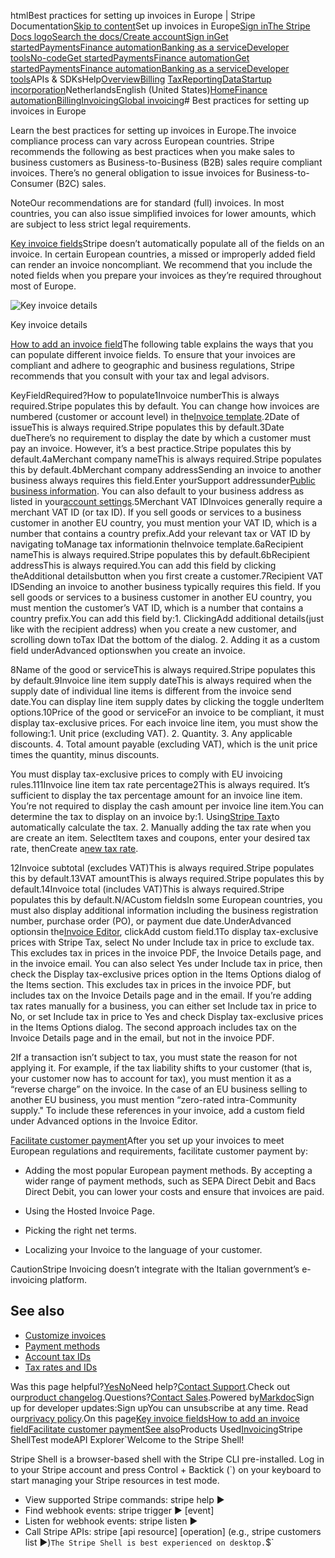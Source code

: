 htmlBest practices for setting up invoices in Europe | Stripe Documentation[Skip to content](#main-content)Set up invoices in Europe[Sign in](https://dashboard.stripe.com/login?redirect=https%3A%2F%2Fdocs.stripe.com%2Finvoicing%2Fglobal-config-guide)[The Stripe Docs logo](/)[Search the docs/](#)[Create account](https://dashboard.stripe.com/register/invoicing)[Sign in](https://dashboard.stripe.com/login?redirect=https%3A%2F%2Fdocs.stripe.com%2Finvoicing%2Fglobal-config-guide)[Get started](/get-started)[Payments](/payments)[Finance automation](/finance-automation)[Banking as a service](/financial-services)[Developer tools](/development)[No-code](/no-code)[Get started](/get-started)[Payments](/payments)[Finance automation](/finance-automation)[](#)[Get started](/get-started)[Payments](/payments)[Finance automation](/finance-automation)[Banking as a service](/financial-services)[Developer tools](/development)[](#)APIs & SDKsHelp[Overview](/docs/finance-automation)[Billing](#)
[Tax](#)[Reporting](#)[Data](#)[Startup incorporation](#)NetherlandsEnglish (United States)[](#)[](#)[Home](/docs)[Finance automation](/docs/finance-automation)[Billing](/docs/billing)[Invoicing](/docs/invoicing)[Global invoicing](/docs/invoicing/global-invoicing)# Best practices for setting up invoices in Europe

Learn the best practices for setting up invoices in Europe.The invoice compliance process can vary across European countries. Stripe recommends the following as best practices when you make sales to business customers as Business-to-Business (B2B) sales require compliant invoices. There’s no general obligation to issue invoices for Business-to-Consumer (B2C) sales.

NoteOur recommendations are for standard (full) invoices. In most countries, you can also issue simplified invoices for lower amounts, which are subject to less strict legal requirements.

[Key invoice fields](#key-invoice-fields)Stripe doesn’t automatically populate all of the fields on an invoice. In certain European countries, a missed or improperly added field can render an invoice noncompliant. We recommend that you include the noted fields when you prepare your invoices as they’re required throughout most of Europe.

![Key invoice details](https://b.stripecdn.com/docs-statics-srv/assets/invoice-global-config-annotations.97e5b50ca2d6c3a761449564cfe3946f.png)

Key invoice details

[How to add an invoice field](#Invoice-fields)The following table explains the ways that you can populate different invoice fields. To ensure that your invoices are compliant and adhere to geographic and business regulations, Stripe recommends that you consult with your tax and legal advisors.

KeyFieldRequired?How to populate1Invoice numberThis is always required.Stripe populates this by default. You can change how invoices are numbered (customer or account level) in the[Invoice template](https://dashboard.stripe.com/settings/billing/invoice).2Date of issueThis is always required.Stripe populates this by default.3Date dueThere’s no requirement to display the date by which a customer must pay an invoice. However, it’s a best practice.Stripe populates this by default.4aMerchant company nameThis is always required.Stripe populates this by default.4bMerchant company addressSending an invoice to another business always requires this field.Enter yourSupport addressunder[Public business information](https://dashboard.stripe.com/settings/public). You can also default to your business address as listed in your[account settings](https://dashboard.stripe.com/settings/account).5Merchant VAT ID​​Invoices generally require a merchant VAT ID (or tax ID). If you sell goods or services to a business customer in another EU country, you must mention your VAT ID, which is a number that contains a country prefix.Add your relevant tax or VAT ID by navigating toManage tax informationin theInvoice template.6aRecipient nameThis is always required.Stripe populates this by default.6bRecipient addressThis is always required.You can add this field by clicking theAdditional detailsbutton when you first create a customer.7Recipient VAT IDSending an invoice to another business typically requires this field. ​​If you sell goods or services to a business customer in another EU country, you must mention the customer’s VAT ID, which is a number that contains a country prefix.You can add this field by:1. ClickingAdd additional details(just like with the recipient address) when you create a new customer, and scrolling down toTax IDat the bottom of the dialog.
2. Adding it as a custom field underAdvanced optionswhen you create an invoice.

8Name of the good or serviceThis is always required.Stripe populates this by default.9Invoice line item supply dateThis is always required when the supply date of individual line items is different from the invoice send date.You can display line item supply dates by clicking the toggle underItem options.10Price of the good or serviceFor an invoice to be compliant, it must display tax-exclusive prices. For each invoice line item, you must show the following:1. Unit price (excluding VAT).
2. Quantity.
3. Any applicable discounts.
4. Total amount payable (excluding VAT), which is the unit price times the quantity, minus discounts.

You must display tax-exclusive prices to comply with EU invoicing rules.111Invoice line item tax rate percentage2This is always required. It’s sufficient to display the tax percentage amount for an invoice line item. You’re not required to display the cash amount per invoice line item.You can determine the tax to display on an invoice by:1. Using[Stripe Tax](/tax/invoicing)to automatically calculate the tax.
2. ​​Manually adding the tax rate when you are create an item. SelectItem taxes and coupons, enter your desired tax rate, thenCreate a[new tax rate](https://dashboard.stripe.com/test/tax-rates).

12Invoice subtotal (excludes VAT)This is always required.Stripe populates this by default.13VAT amountThis is always required.Stripe populates this by default.14Invoice total (includes VAT)This is always required.Stripe populates this by default.N/ACustom fieldsIn some European countries, you must also display additional information including the business registration number, purchase order (PO), or payment due date.UnderAdvanced optionsin the[Invoice Editor](https://dashboard.stripe.com/invoices/create), clickAdd custom field.1To display tax-exclusive prices with Stripe Tax, select No under Include tax in price to exclude tax. This excludes tax in prices in the invoice PDF, the Invoice Details page, and in the invoice email. You can also select Yes under Include tax in price, then check the Display tax-exclusive prices option in the Items Options dialog of the Items section. This excludes tax in prices in the invoice PDF, but includes tax on the Invoice Details page and in the email. If you’re adding tax rates manually for a business, you can either set Include tax in price to No,  or set Include tax in price  to Yes and check Display tax-exclusive prices in the Items Options dialog. The second approach includes tax on the Invoice Details page and in the email, but not in the invoice PDF.

2​​If a transaction isn’t subject to tax, you must state the reason for not applying it. For example, if the tax liability shifts to your customer (that is, your customer now has to account for tax), you must mention it as a “reverse charge” on the invoice. In the case of an EU business selling to another EU business, you must mention “zero-rated intra-Community supply." To include these references in your invoice,  add a custom field under Advanced options in the Invoice Editor.

[Facilitate customer payment](#facilitate-customer-payment)After you set up your invoices to meet European regulations and requirements, facilitate customer payment by:

- Adding the most popular European payment methods. By accepting a wider range of payment methods, such as SEPA Direct Debit and Bacs Direct Debit, you can lower your costs and ensure that invoices are paid.


- Using the Hosted Invoice Page.


- Picking the right net terms.


- Localizing your Invoice to the language of your customer.



CautionStripe Invoicing doesn’t integrate with the Italian government’s e-invoicing platform.

## See also

- [Customize invoices](/invoicing/customize)
- [Payment methods](/invoicing/payment-methods)
- [Account tax IDs](/invoicing/taxes/account-tax-ids)
- [Tax rates and IDs](/invoicing/taxes/tax-rates)

Was this page helpful?[Yes](#)[No](#)Need help?[Contact Support](https://support.stripe.com/).Check out our[product changelog](https://stripe.com/blog/changelog).Questions?[Contact Sales](https://stripe.com/contact/sales).Powered by[Markdoc](https://markdoc.dev)Sign up for developer updates:Sign upYou can unsubscribe at any time. Read our[privacy policy](https://stripe.com/privacy).On this page[Key invoice fields](#key-invoice-fields)[How to add an invoice field](#Invoice-fields)[Facilitate customer payment](#facilitate-customer-payment)[See also](#see-also)Products Used[Invoicing](/invoicing)Stripe ShellTest modeAPI Explorer[](https://stripe.com/docs/stripe-cli#install)`Welcome to the Stripe Shell!

Stripe Shell is a browser-based shell with the Stripe CLI pre-installed. Log in to your
Stripe account and press Control + Backtick (`) on your keyboard to start managing your Stripe
resources in test mode.

- View supported Stripe commands: stripe help ▶️
- Find webhook events: stripe trigger ▶️ [event]
- Listen for webhook events: stripe listen ▶
- Call Stripe APIs: stripe [api resource] [operation] (e.g., stripe customers list ▶️)`The Stripe Shell is best experienced on desktop.`$`